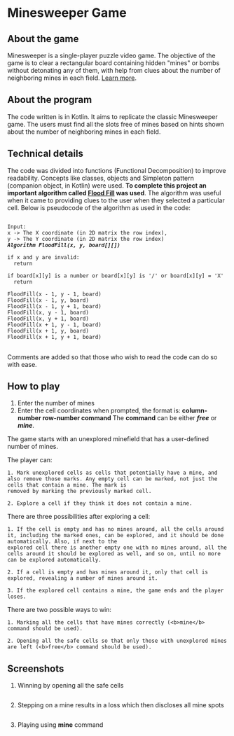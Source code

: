 # Minesweeper Game

## About the game
Minesweeper is a single-player puzzle video game. The objective of the game is to clear a rectangular board containing hidden "mines" or bombs without detonating any of them, with help 
from clues about the number of neighboring mines in each field. <a href="https://en.wikipedia.org/wiki/Minesweeper_(video_game)" target="_blank">Learn more</a>.

## About the program
The code written is in Kotlin. It aims to replicate the classic Minesweeper game. The users must find all the slots free of mines based on hints shown about the number of neighboring 
mines in each field.

## Technical details
The code was divided into functions (Functional Decomposition) to improve readability. Concepts like classes, objects and Simpleton pattern (companion object, in Kotlin) were used.
<strong>To complete this project an important algorithm called <a href="https://en.wikipedia.org/wiki/Flood_fill" target="_blank">Flood Fill</a> was used</strong>. The algorithm was
useful when it came to providing clues to the user when they selected a particular cell. Below is pseudocode of the algorithm as used in the code:


<pre>
<code>
Input:
x -> The X coordinate (in 2D matrix the row index),
y -> The Y coordinate (in 2D matrix the row index)
<strong><i>Algorithm FloodFill(x, y, board[][])</i></strong>

if x and y are invalid:
  return
  
if board[x][y] is a number or board[x][y] is '/' or board[x][y] = 'X'
  return

FloodFill(x - 1, y - 1, board)
FloodFill(x - 1, y, board)
FloodFill(x - 1, y + 1, board)
FloodFill(x, y - 1, board)
FloodFill(x, y + 1, board)
FloodFill(x + 1, y - 1, board)
FloodFill(x + 1, y, board)
FloodFill(x + 1, y + 1, board)
</code>
</pre>



Comments are added so that those who wish to read the code can do so with ease.

## How to play

1. Enter the number of mines
2. Enter the cell coordinates when prompted, the format is: <strong>column-number row-number command</strong>
The <strong>command</strong> can be either <b><i>free</i></b> or <b><i>mine</i></b>.

The game starts with an unexplored minefield that has a user-defined number of mines.

The player can:

    1. Mark unexplored cells as cells that potentially have a mine, and also remove those marks. Any empty cell can be marked, not just the cells that contain a mine. The mark is 
    removed by marking the previously marked cell.

    2. Explore a cell if they think it does not contain a mine.

There are three possibilities after exploring a cell:

    1. If the cell is empty and has no mines around, all the cells around it, including the marked ones, can be explored, and it should be done automatically. Also, if next to the 
    explored cell there is another empty one with no mines around, all the cells around it should be explored as well, and so on, until no more can be explored automatically.

    2. If a cell is empty and has mines around it, only that cell is explored, revealing a number of mines around it.

    3. If the explored cell contains a mine, the game ends and the player loses.

There are two possible ways to win:

    1. Marking all the cells that have mines correctly (<b>mine</b> command should be used).

    2. Opening all the safe cells so that only those with unexplored mines are left (<b>free</b> command should be used).
    
## Screenshots

1. Winning by opening all the safe cells
<img src="">

2. Stepping on a mine results in a loss which then discloses all mine spots
<img src="">

3. Playing using <b>mine</b> command
<img src="">
